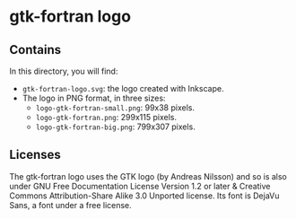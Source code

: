 # gtk-fortran logo

## Contains
In this directory, you will find:

- `gtk-fortran-logo.svg`: the logo created with Inkscape.
- The logo in PNG format, in three sizes:
  - `logo-gtk-fortran-small.png`: 99x38 pixels.
  - `logo-gtk-fortran.png`: 299x115 pixels.
  - `logo-gtk-fortran-big.png`: 799x307 pixels.

## Licenses

The gtk-fortran logo uses the GTK logo (by Andreas Nilsson) and so is also under GNU Free Documentation License Version 1.2 or later & Creative Commons Attribution-Share Alike 3.0 Unported license. Its font is DejaVu Sans, a font under a free license.
